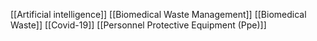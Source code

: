 [[Artificial intelligence]]
[[Biomedical Waste Management]]
[[Biomedical Waste]]
[[Covid-19]]
[[Personnel Protective Equipment (Ppe)]]
